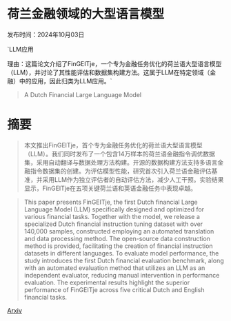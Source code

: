 # 荷兰金融领域的大型语言模型

发布时间：2024年10月03日

`LLM应用

理由：这篇论文介绍了FinGEITje，一个专为金融任务优化的荷兰语大型语言模型（LLM），并讨论了其性能评估和数据集构建方法。这属于LLM在特定领域（金融）中的应用，因此归类为LLM应用。`

> A Dutch Financial Large Language Model

# 摘要

> 本文推出FinGEITje，首个专为金融任务优化的荷兰语大型语言模型（LLM）。我们同时发布了一个包含14万样本的荷兰语金融指令调优数据集，采用自动翻译与数据处理方法构建。开源的数据构建方法支持多语言金融指令数据集的创建。为评估模型性能，研究首次引入荷兰语金融评估基准，并采用LLM作为独立评估者的自动评估方法，减少人工干预。实验结果显示，FinGEITje在五项关键荷兰语和英语金融任务中表现卓越。

> This paper presents FinGEITje, the first Dutch financial Large Language Model (LLM) specifically designed and optimized for various financial tasks. Together with the model, we release a specialized Dutch financial instruction tuning dataset with over 140,000 samples, constructed employing an automated translation and data processing method. The open-source data construction method is provided, facilitating the creation of financial instruction datasets in different languages. To evaluate model performance, the study introduces the first Dutch financial evaluation benchmark, along with an automated evaluation method that utilizes an LLM as an independent evaluator, reducing manual intervention in performance evaluation. The experimental results highlight the superior performance of FinGEITje across five critical Dutch and English financial tasks.

[Arxiv](https://arxiv.org/abs/2410.12835)